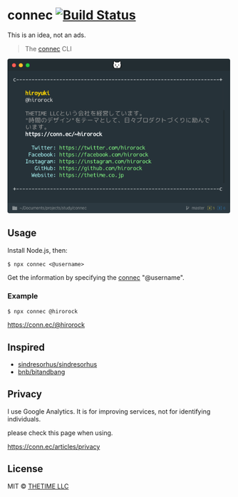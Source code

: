 # connec [![Build Status](https://travis-ci.org/THETIMEINC/connec.svg?branch=master)](https://travis-ci.org/THETIMEINC/connec)

This is an idea, not an ads.

> The [connec](https://conn.ec/) CLI

<img src="screenshot.png" width="500">

## Usage

Install Node.js, then:

```shell
$ npx connec <@username>
```

Get the information by specifying the [connec](https://conn.ec/?ref=github) "@username".

### Example

```shell
$ npx connec @hirorock
```

https://conn.ec/@hirorock

## Inspired

- [sindresorhus/sindresorhus](https://github.com/sindresorhus/sindresorhus)
- [bnb/bitandbang](https://github.com/bnb/bitandbang)

## Privacy

I use Google Analytics.
It is for improving services, not for identifying individuals.

please check this page when using.

https://conn.ec/articles/privacy

## License

MIT © [THETIME LLC](https://thetime.com/?ref=thetimeinc/connec)
